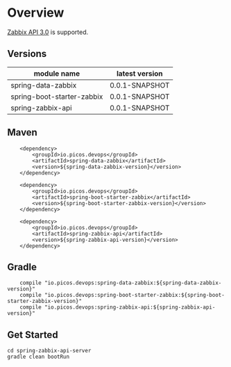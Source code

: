 # Overview

[Zabbix API 3.0](https://www.zabbix.com/documentation/3.0/manual/api) is supported.

## Versions


module name | latest version
------|------
spring-data-zabbix | 0.0.1-SNAPSHOT
spring-boot-starter-zabbix | 0.0.1-SNAPSHOT
spring-zabbix-api | 0.0.1-SNAPSHOT

## Maven

```
    <dependency>
        <groupId>io.picos.devops</groupId>
        <artifactId>spring-data-zabbix</artifactId>
        <version>${spring-data-zabbix-version}</version>
    </dependency>

    <dependency>
        <groupId>io.picos.devops</groupId>
        <artifactId>spring-boot-starter-zabbix</artifactId>
        <version>${spring-boot-starter-zabbix-version}</version>
    </dependency>

    <dependency>
        <groupId>io.picos.devops</groupId>
        <artifactId>spring-zabbix-api</artifactId>
        <version>${spring-zabbix-api-version}</version>
    </dependency>
```

## Gradle

```
    compile "io.picos.devops:spring-data-zabbix:${spring-data-zabbix-version}"
    compile "io.picos.devops:spring-boot-starter-zabbix:${spring-boot-starter-zabbix-version}"
    compile "io.picos.devops:spring-zabbix-api:${spring-zabbix-api-version}"
```

## Get Started


```
cd spring-zabbix-api-server
gradle clean bootRun
```
